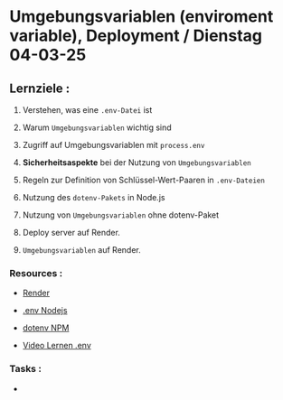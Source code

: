 # Umgebungsvariablen (enviroment variable), Deployment / Dienstag 04-03-25

## Lernziele :

1. Verstehen, was eine `.env-Datei` ist

2. Warum `Umgebungsvariablen` wichtig sind

3. Zugriff auf Umgebungsvariablen mit `process.env`

4. **Sicherheitsaspekte** bei der Nutzung von `Umgebungsvariablen`

5. Regeln zur Definition von Schlüssel-Wert-Paaren in `.env-Dateien`

6. Nutzung des `dotenv-Pakets` in Node.js

7. Nutzung von `Umgebungsvariablen` ohne dotenv-Paket

8. Deploy server auf Render.

9. `Umgebungsvariablen` auf Render.

### Resources :

- [Render](https://render.com/)

- [.env Nodejs](https://nodejs.org/en/learn/command-line/how-to-read-environment-variables-from-nodejs)

- [dotenv NPM](https://www.npmjs.com/package/dotenv)

- [Video Lernen .env](https://www.youtube.com/watch?v=1NvJhiEdxo8)

### Tasks :

- []()
